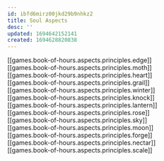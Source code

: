 ```yaml
---
id: ibfd6mirz00jkd29b9nhkz2
title: Soul Aspects
desc: ''
updated: 1694642152141
created: 1694628820838
---
```


[[games.book-of-hours.aspects.principles.edge]]  
[[games.book-of-hours.aspects.principles.moth]]  
[[games.book-of-hours.aspects.principles.heart]]  
[[games.book-of-hours.aspects.principles.grail]]  
[[games.book-of-hours.aspects.principles.winter]]  
[[games.book-of-hours.aspects.principles.knock]]  
[[games.book-of-hours.aspects.principles.lantern]]  
[[games.book-of-hours.aspects.principles.rose]]  
[[games.book-of-hours.aspects.principles.sky]]  
[[games.book-of-hours.aspects.principles.moon]]  
[[games.book-of-hours.aspects.principles.forge]]  
[[games.book-of-hours.aspects.principles.nectar]]  
[[games.book-of-hours.aspects.principles.scale]]  
